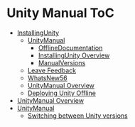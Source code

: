 Unity Manual ToC
================
 - [InstallingUnity]()
	 - [UnityManual]()
		 - [OfflineDocumentation](OfflineDocumentation.md)
		 - [InstallingUnity Overview](InstallingUnity.md)
		 - [ManualVersions](ManualVersions.md)
	 - [Leave Feedback](LeaveFeedback.md)
	 - [WhatsNew56](WhatsNew56.md)
	 - [UnityManual Overview](UnityManual_1.md)
	 - [Deploying Unity Offline](DeployingUnityOffline.md)
 - [UnityManual Overview](UnityManual.md)
 - [UnityManual]()
	 - [Switching between Unity versions](SwitchingDocumentationVersions.md)

